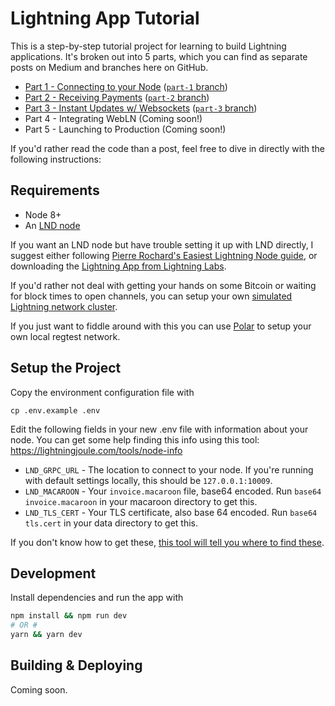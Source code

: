 # Lightning App Tutorial

This is a step-by-step tutorial project for learning to build Lightning applications. It's broken out into 5 parts, which you can find as separate posts on Medium and branches here on GitHub.

* [Part 1 - Connecting to your Node](https://medium.com/p/4a13c82f3f78) ([`part-1` branch](https://github.com/wbobeirne/lightning-app-tutorial/tree/part-1))
* [Part 2 - Receiving Payments](https://medium.com/@wbobeirne/making-a-lightning-web-app-part-2-414f5d23c2d7) ([`part-2` branch](https://github.com/wbobeirne/lightning-app-tutorial/tree/part-2))
* [Part 3 - Instant Updates w/ Websockets](https://medium.com/@wbobeirne/making-a-lightning-web-app-part-3-58d8c7351175) ([`part-3` branch](https://github.com/wbobeirne/lightning-app-tutorial/tree/part-3))
* Part 4 - Integrating WebLN (Coming soon!)
* Part 5 - Launching to Production (Coming soon!)

If you'd rather read the code than a post, feel free to dive in directly with the following instructions:

## Requirements

* Node 8+
* An [LND node](https://github.com/lightningnetwork/lnd)

If you want an LND node but have trouble setting it up with LND directly, I suggest either following [Pierre Rochard's Easiest Lightning Node guide](https://medium.com/lightning-power-users/windows-macos-lightning-network-284bd5034340), or downloading the [Lightning App from Lightning Labs](https://github.com/lightninglabs/lightning-app).

If you'd rather not deal with getting your hands on some Bitcoin or waiting for block times to open channels, you can setup your own [simulated Lightning network cluster](https://dev.lightning.community/tutorial/01-lncli/).

If you just want to fiddle around with this you can use [Polar](https://github.com/jamaljsr/polar) to setup your own local regtest network.

## Setup the Project

Copy the environment configuration file with
```
cp .env.example .env
```

Edit the following fields in your new .env file with information about your node. You can get some help finding this info using this tool: https://lightningjoule.com/tools/node-info
* `LND_GRPC_URL` - The location to connect to your node. If you're running with default settings locally, this should be `127.0.0.1:10009`.
* `LND_MACAROON` - Your `invoice.macaroon` file, base64 encoded. Run `base64 invoice.macaroon` in your macaroon directory to get this.
* `LND_TLS_CERT` - Your TLS certificate, also base 64 encoded. Run `base64 tls.cert` in your data directory to get this.

If you don't know how to get these, [this tool will tell you where to find these](https://lightningjoule.com/tools/node-info).

## Development

Install dependencies and run the app with
```sh
npm install && npm run dev
# OR #
yarn && yarn dev
```

## Building & Deploying

Coming soon.
